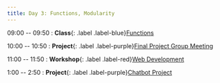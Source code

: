 ```yaml
---
title: Day 3: Functions, Modularity
---
```


09:00 -- 09:50
: **Class**{: .label .label-blue}[Functions](#)

10:00 -- 10:50
: **Project**{: .label .label-purple}[Final Project Group Meeting](#)

11:00 -- 11:50
: **Workshop**{: .label .label-red}[Web Development](#)

1:00 -- 2:50
: **Project**{: .label .label-purple}[Chatbot Project](#)
